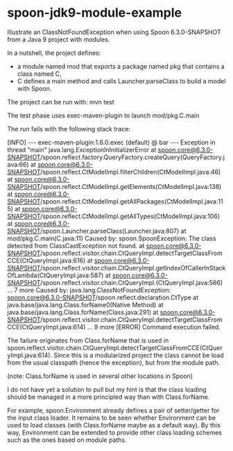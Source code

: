 # spoon-jdk9-module-example
Illustrate an ClassNotFoundException when using Spoon 6.3.0-SNAPSHOT from a Java 9 project with modules.

In a nutshell, the project defines:
* a module named mod that exports a package named pkg that contains a class named C,
* C defines a main method and calls Launcher.parseClass to build a model with Spoon.

The project can be run with: mvn test

The test phase uses exec-maven-plugin to launch mod/pkg.C.main

The run fails with the following stack trace:

[INFO] --- exec-maven-plugin:1.6.0:exec (default) @ bar ---
Exception in thread "main" java.lang.ExceptionInInitializerError
	at spoon.core@6.3.0-SNAPSHOT/spoon.reflect.factory.QueryFactory.createQuery(QueryFactory.java:66)
	at spoon.core@6.3.0-SNAPSHOT/spoon.reflect.CtModelImpl.filterChildren(CtModelImpl.java:46)
	at spoon.core@6.3.0-SNAPSHOT/spoon.reflect.CtModelImpl.getElements(CtModelImpl.java:138)
	at spoon.core@6.3.0-SNAPSHOT/spoon.reflect.CtModelImpl.getAllPackages(CtModelImpl.java:115)
	at spoon.core@6.3.0-SNAPSHOT/spoon.reflect.CtModelImpl.getAllTypes(CtModelImpl.java:106)
	at spoon.core@6.3.0-SNAPSHOT/spoon.Launcher.parseClass(Launcher.java:807)
	at mod/pkg.C.main(C.java:11)
Caused by: spoon.SpoonException: The class detected from ClassCastException not found.
	at spoon.core@6.3.0-SNAPSHOT/spoon.reflect.visitor.chain.CtQueryImpl.detectTargetClassFromCCE(CtQueryImpl.java:616)
	at spoon.core@6.3.0-SNAPSHOT/spoon.reflect.visitor.chain.CtQueryImpl.getIndexOfCallerInStackOfLambda(CtQueryImpl.java:587)
	at spoon.core@6.3.0-SNAPSHOT/spoon.reflect.visitor.chain.CtQueryImpl.<clinit>(CtQueryImpl.java:566)
	... 7 more
Caused by: java.lang.ClassNotFoundException: spoon.core@6.3.0-SNAPSHOT/spoon.reflect.declaration.CtType
	at java.base/java.lang.Class.forName0(Native Method)
	at java.base/java.lang.Class.forName(Class.java:291)
	at spoon.core@6.3.0-SNAPSHOT/spoon.reflect.visitor.chain.CtQueryImpl.detectTargetClassFromCCE(CtQueryImpl.java:614)
	... 9 more
[ERROR] Command execution failed.

The failure originates from Class.forName that is used in spoon.reflect.visitor.chain.CtQueryImpl.detectTargetClassFromCCE(CtQueryImpl.java:614). Since this is a modularized project the class cannot be load from the usual classpath (hence the exception), but from the module path.

(note: Class.forName is used in several other locations in Spoon)

I do not have yet a solution to pull but my hint is that the class loading should be managed in a more principled way than with Class.forName.

For example, spoon.Environment already defines a pair of setter/getter for the input class loader. It remains to be seen whether Environment can be used to load classes (with Class.forName maybe as a default way). By this way, Environment can be extended to provide other class loading schemes such as the ones based on module paths.
